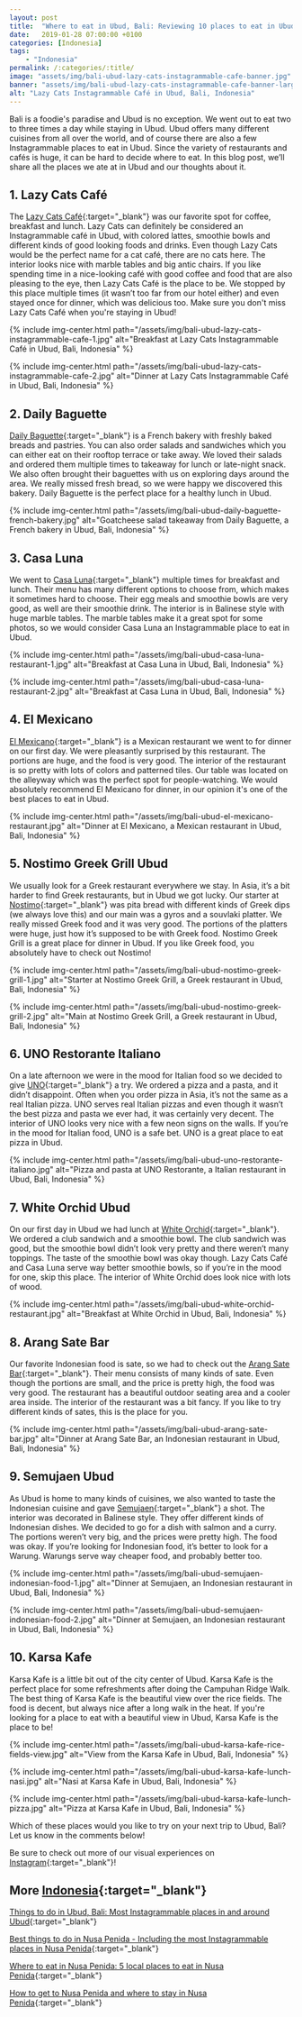 ```yaml
---
layout: post
title:  "Where to eat in Ubud, Bali: Reviewing 10 places to eat in Ubud"
date:   2019-01-28 07:00:00 +0100
categories: [Indonesia]
tags:
    - "Indonesia"
permalink: /:categories/:title/
image: "assets/img/bali-ubud-lazy-cats-instagrammable-cafe-banner.jpg"
banner: "assets/img/bali-ubud-lazy-cats-instagrammable-cafe-banner-large.jpg"
alt: "Lazy Cats Instagrammable Café in Ubud, Bali, Indonesia"
---
```


Bali is a foodie's paradise and Ubud is no exception. We went out to eat two to three times a day while staying in Ubud. Ubud offers many different cuisines from all over the world, and of course there are also a few Instagrammable places to eat in Ubud. Since the variety of restaurants and cafés is huge, it can be hard to decide where to eat. In this blog post, we’ll share all the places we ate at in Ubud and our thoughts about it. 

## 1. Lazy Cats Café

The [Lazy Cats Café][lazy cats]{:target="_blank"} was our favorite spot for coffee, breakfast and lunch. Lazy Cats can definitely be considered  an Instagrammable café in Ubud, with colored lattes, smoothie bowls and different kinds of good looking foods and drinks. Even though Lazy Cats would be the perfect name for a cat café, there are no cats here. The interior looks nice with marble tables and big antic chairs. If you like spending time in a nice-looking café with good coffee and food that are also pleasing to the eye, then Lazy Cats Café is the place to be. We stopped by this place multiple times (it wasn’t too far from our hotel either) and even stayed once for dinner, which was delicious too. Make sure you don't miss Lazy Cats Café when you're staying in Ubud! 

{% include img-center.html path="/assets/img/bali-ubud-lazy-cats-instagrammable-cafe-1.jpg" alt="Breakfast at Lazy Cats Instagrammable Café in Ubud, Bali, Indonesia" %}

{% include img-center.html path="/assets/img/bali-ubud-lazy-cats-instagrammable-cafe-2.jpg" alt="Dinner at Lazy Cats Instagrammable Café in Ubud, Bali, Indonesia" %}

## 2. Daily Baguette

[Daily Baguette][daily baguette]{:target="_blank"} is a French bakery with freshly baked breads and pastries. You can also order salads and sandwiches which you can either eat on their rooftop terrace or take away. We loved their salads and ordered them multiple times to takeaway for lunch or late-night snack. We also often brought their baguettes with us on exploring days around the area. We really missed fresh bread, so we were happy we discovered this bakery. Daily Baguette is the perfect place for a healthy lunch in Ubud. 

{% include img-center.html path="/assets/img/bali-ubud-daily-baguette-french-bakery.jpg" alt="Goatcheese salad takeaway from Daily Baguette, a French bakery in Ubud, Bali, Indonesia" %}

## 3. Casa Luna

We went to [Casa Luna][casa luna]{:target="_blank"} multiple times for breakfast and lunch. Their menu has many different options to choose from, which makes it sometimes hard to choose. Their egg meals and smoothie bowls are very good, as well are their smoothie drink. The interior is in Balinese style with huge marble tables. The marble tables make it a great spot for some photos, so we would consider Casa Luna an Instagrammable place to eat in Ubud. 

{% include img-center.html path="/assets/img/bali-ubud-casa-luna-restaurant-1.jpg" alt="Breakfast at Casa Luna in Ubud, Bali, Indonesia" %}

{% include img-center.html path="/assets/img/bali-ubud-casa-luna-restaurant-2.jpg" alt="Breakfast at Casa Luna in Ubud, Bali, Indonesia" %}

## 4. El Mexicano

[El Mexicano][el mexicano]{:target="_blank"} is a Mexican restaurant we went to for dinner on our first day. We were pleasantly surprised by this restaurant. The portions are huge, and the food is very good. The interior of the restaurant is so pretty with lots of colors and patterned tiles. Our table was located on the alleyway which was the perfect spot for people-watching. We would absolutely recommend El Mexicano for dinner, in our opinion it's one of the best places to eat in Ubud.

{% include img-center.html path="/assets/img/bali-ubud-el-mexicano-restaurant.jpg" alt="Dinner at El Mexicano, a Mexican restaurant in Ubud, Bali, Indonesia" %}

## 5. Nostimo Greek Grill Ubud

We usually look for a Greek restaurant everywhere we stay. In Asia, it’s a bit harder to find Greek restaurants, but in Ubud we got lucky. Our starter at [Nostimo][nostimo]{:target="_blank"} was pita bread with different kinds of Greek dips (we always love this) and our main was a gyros and a souvlaki platter. We really missed Greek food and it was very good. The portions of the platters were huge, just how it’s supposed to be with Greek food. Nostimo Greek Grill is a great place for dinner in Ubud. If you like Greek food, you absolutely have to check out Nostimo! 

{% include img-center.html path="/assets/img/bali-ubud-nostimo-greek-grill-1.jpg" alt="Starter at Nostimo Greek Grill, a Greek restaurant in Ubud, Bali, Indonesia" %}

{% include img-center.html path="/assets/img/bali-ubud-nostimo-greek-grill-2.jpg" alt="Main at Nostimo Greek Grill, a Greek restaurant in Ubud, Bali, Indonesia" %}

## 6. UNO Restorante Italiano

On a late afternoon we were in the mood for Italian food so we decided to give [UNO][uno]{:target="_blank"} a try. We ordered a pizza and a pasta, and it didn’t disappoint. Often when you order pizza in Asia, it’s not the same as a real Italian pizza. UNO serves real Italian pizzas and even though it wasn’t the best pizza and pasta we ever had, it was certainly very decent. The interior of UNO looks very nice with a few neon signs on the walls. If you’re in the mood for Italian food, UNO is a safe bet. UNO is a great place to eat pizza in Ubud. 

{% include img-center.html path="/assets/img/bali-ubud-uno-restorante-italiano.jpg" alt="Pizza and pasta at UNO Restorante, a Italian restaurant in Ubud, Bali, Indonesia" %}

## 7. White Orchid Ubud

On our first day in Ubud we had lunch at [White Orchid][white orchid]{:target="_blank"}. We ordered a club sandwich and a smoothie bowl. The club sandwich was good, but the smoothie bowl didn’t look very pretty and there weren’t many toppings. The taste of the smoothie bowl was okay though. Lazy Cats Café and Casa Luna serve way better smoothie bowls, so if you’re in the mood for one, skip this place. The interior of White Orchid does look nice with lots of wood. 

{% include img-center.html path="/assets/img/bali-ubud-white-orchid-restaurant.jpg" alt="Breakfast at White Orchid in Ubud, Bali, Indonesia" %}

## 8. Arang Sate Bar

Our favorite Indonesian food is sate, so we had to check out the [Arang Sate Bar][arang sate]{:target="_blank"}. Their menu consists of many kinds of sate. Even though the portions are small, and the price is pretty high, the food was very good. The restaurant has a beautiful outdoor seating area and a cooler area inside. The interior of the restaurant was a bit fancy. If you like to try different kinds of sates, this is the place for you. 

{% include img-center.html path="/assets/img/bali-ubud-arang-sate-bar.jpg" alt="Dinner at Arang Sate Bar, an Indonesian restaurant in Ubud, Bali, Indonesia" %}

## 9. Semujaen Ubud

As Ubud is home to many kinds of cuisines, we also wanted to taste the Indonesian cuisine and gave [Semujaen][semujaen]{:target="_blank"} a shot. The interior was decorated in Balinese style. They offer different kinds of Indonesian dishes. We decided to go for a dish with salmon and a curry. The portions weren’t very big, and the prices were pretty high. The food was okay. If you’re looking for Indonesian food, it’s better to look for a Warung. Warungs serve way cheaper food, and probably better too. 

{% include img-center.html path="/assets/img/bali-ubud-semujaen-indonesian-food-1.jpg" alt="Dinner at Semujaen, an Indonesian restaurant in Ubud, Bali, Indonesia" %}

{% include img-center.html path="/assets/img/bali-ubud-semujaen-indonesian-food-2.jpg" alt="Dinner at Semujaen, an Indonesian restaurant in Ubud, Bali, Indonesia" %}

## 10. Karsa Kafe 

Karsa Kafe is a little bit out of the city center of Ubud. Karsa Kafe is the perfect place for some refreshments after doing the Campuhan Ridge Walk. The best thing of Karsa Kafe is the beautiful view over the rice fields. The food is decent, but always nice after a long walk in the heat. If you're looking for a place to eat with a beautiful view in Ubud, Karsa Kafe is the place to be!

{% include img-center.html path="/assets/img/bali-ubud-karsa-kafe-rice-fields-view.jpg" alt="View from the Karsa Kafe in Ubud, Bali, Indonesia" %}

{% include img-center.html path="/assets/img/bali-ubud-karsa-kafe-lunch-nasi.jpg" alt="Nasi at Karsa Kafe in Ubud, Bali, Indonesia" %}

{% include img-center.html path="/assets/img/bali-ubud-karsa-kafe-lunch-pizza.jpg" alt="Pizza at Karsa Kafe in Ubud, Bali, Indonesia" %}

Which of these places would you like to try on your next trip to Ubud, Bali? Let us know in the comments below!

Be sure to check out more of our visual experiences on [Instagram][instagram]{:target="_blank"}!

## More [Indonesia][indonesia]{:target="_blank"}

[Things to do in Ubud, Bali: Most Instagrammable places in and around Ubud][things ubud]{:target="_blank"}

[Best things to do in Nusa Penida - Including the most Instagrammable places in Nusa Penida][things nusa penida]{:target="_blank"}

[Where to eat in Nusa Penida: 5 local places to eat in Nusa Penida][eat nusa penida]{:target="_blank"}

[How to get to Nusa Penida and where to stay in Nusa Penida][stay nusa penida]{:target="_blank"}



[things ubud]: https://kipamojo.world/indonesia/Things-to-do-in-Ubud-Bali-Most-Instagrammable-places-in-and-around-Ubud/ 
[things nusa penida]: https://kipamojo.world/indonesia/Best-things-to-do-in-Nusa-Penida-Including-the-most-Instagrammable-places-in-Nusa-Penida/ 
[eat nusa penida]: https://kipamojo.world/indonesia/Where-to-eat-in-Nusa-Penida-5-local-places-to-eat-in-Nusa-Penida/ 
[stay nusa penida]: https://kipamojo.world/indonesia/How-to-get-to-Nusa-Penida-and-where-to-stay-in-Nusa-Penida/ 

[instagram]: https://instagram.com/kipamojo 
[indonesia]: https://kipamojo.world/tags.html#indonesia

[lazy cats]: https://goo.gl/maps/es6NgSfNY1F2
[daily baguette]: https://goo.gl/maps/mfKhFgNecgq
[casa luna]: https://goo.gl/maps/dZp5Ax7En5K2
[el mexicano]: https://goo.gl/maps/aGooKQjtHXT2
[nostimo]: https://goo.gl/maps/u1Ktt9zjj5u
[uno]: https://goo.gl/maps/o1LFes85QhE2
[white orchid]: https://goo.gl/maps/CqCKmmTo1Fk
[arang sate]: https://goo.gl/maps/rVSmVXavi4S2
[semujaen]: https://goo.gl/maps/h3K4d6uP77C2 

